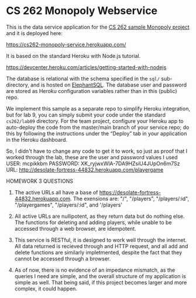 # CS 262 Monopoly Webservice

This is the data service application for the [CS 262 sample Monopoly project](https://github.com/calvin-cs262-organization/monopoly-project)
and it is deployed here:

<https://cs262-monopoly-service.herokuapp.com/>

It is based on the standard Heroku with Node.js tutorial.

<https://devcenter.heroku.com/articles/getting-started-with-nodejs>  

The database is relational with the schema specified in the `sql/` sub-directory,
 and is hosted on [ElephantSQL](https://www.elephantsql.com/). The database user
and password are stored as Heroku configuration variables rather than in this (public) repo.

We implement this sample as a separate repo to simplify Heroku integration, but
for lab 9, you can simply submit your code under the standard `cs262/lab09` directory.
For the team project, configure your Heroku app to auto-deploy the code from the
master/main branch of your
service repo; do this by following the instructions under the &ldquo;Deploy&rdquo;
tab in your application in the Heroku dashboard.

 So, I didn't have to change any code to get it to work, so just as proof that I worked through the lab, these are the user and password values I used
 USER: mcpikkbm
 PASSWORD: XK_ryjwxWlA-7DA9HZsiU4JUpOn6m7Sz
URL: http://desolate-fortress-44832.herokuapp.com/playergame

HOMEWORK 3 QUESTIONS
1. The active URLs all have a base of https://desolate-fortress-44832.herokuapp.com. The exensions are: "/", "/players", "/players/:id",
"/playergames", "/players/:id", and '/players'

2. All active URLs are nullipotent, as they return data but do nothing else. The functions for deleting and adding players, while unable to be accessed through a web browser, are idempotent.

3. This service is RESTful, it is designed to work well through the internet. All data returned is recieved through and HTTP request, and all add and delete functions are similarly impletmented, despite the fact that they cannot be accessed through a browser.

4. As of now, there is no evidence of an impedance mismatch, as the queries I need are simple, and the overall structure of my application is simple as well. That being said, if this project becomes larger and more complex, it could happen.
